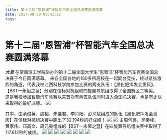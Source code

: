 ```yaml
---
title: 第十二届“恩智浦”杯智能汽车全国总决赛圆满落幕
date: 2017-08-30 09:41:22
tags:
---
```

# 第十二届“恩智浦”杯智能汽车全国总决赛圆满落幕
***大发***
 在常熟理工学院举办的第十二届全国大学生“恩智浦”杯智能汽车竞赛全国总决赛于今日圆满落幕。
   来自全国各地的180多所高校在一起同台竞技，经过紧张激烈的角逐，代表我校江西科技学院参加比赛的两支队伍：【黑化肥挥发会发灰】、【BST—永恒之蓝】分别在信标对抗组和四旋翼导航组取得了全国赛区二等奖。
   这是我校参加智能汽车竞赛以来首次有两支队伍同时进入全国总决赛，也是有史以来取得的最好成绩。
   ![](http://og9nrsw1n.bkt.clouddn.com/QQ%E5%9B%BE%E7%89%8720170826194555.jpg)
  <!-- more -->
   其中，由余俊英、虞韬、朱佳君、李肖阳、彭义斌组成的队伍【黑化肥挥发会发灰】在信标对抗组决赛中跑出了32.194秒的好成绩！ 
   ![](http://og9nrsw1n.bkt.clouddn.com/QQ%E5%9B%BE%E7%89%8720170826194701.jpg)
   ![](http://og9nrsw1n.bkt.clouddn.com/QQ%E5%9B%BE%E7%89%8720170826205201.jpg)
   由周何鑫、吴秦峰、黄家伟、邓高文、周元昊组成的【BST—永恒之蓝】在四旋翼导航组决赛中取得了117.612秒的成绩。
   ![](http://og9nrsw1n.bkt.clouddn.com/QQ%E5%9B%BE%E7%89%8720170826194630.jpg)
   ![](http://og9nrsw1n.bkt.clouddn.com/QQ%E5%9B%BE%E7%89%8720170826194635.jpg)
   ![](http://og9nrsw1n.bkt.clouddn.com/QQ%E5%9B%BE%E7%89%8720170826194640.jpg)
   ![](http://og9nrsw1n.bkt.clouddn.com/QQ%E5%9B%BE%E7%89%8720170826203827.jpg)
   ![](http://og9nrsw1n.bkt.clouddn.com/QQ%E5%9B%BE%E7%89%8720170826194644.jpg)
   ![](http://og9nrsw1n.bkt.clouddn.com/QQ%E5%9B%BE%E7%89%8720170826194711.jpg)
   ![](http://og9nrsw1n.bkt.clouddn.com/QQ%E5%9B%BE%E7%89%8720170826194648.jpg)
   ![](http://og9nrsw1n.bkt.clouddn.com/QQ%E5%9B%BE%E7%89%8720170826203832.jpg)